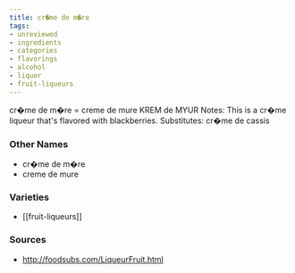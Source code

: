 ```yaml
---
title: cr�me de m�re
tags:
- unreviewed
- ingredients
- categories
- flavorings
- alcohol
- liquor
- fruit-liqueurs
---
```

cr�me de m�re = creme de mure KREM de MYUR Notes: This is a cr�me liqueur that's flavored with blackberries. Substitutes: cr�me de cassis

### Other Names

* cr�me de m�re
* creme de mure

### Varieties

* [[fruit-liqueurs]]

### Sources
* http://foodsubs.com/LiqueurFruit.html
